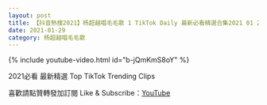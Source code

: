 ```yaml
---
layout: post
title: 【抖音熱搜2021】杨超越唱毛毛歌 1 TikTok Daily 最新必看精選合集2021 01 29
date: 2021-01-29
category: 杨超越唱毛毛歌
---
```


{% include youtube-video.html id="b-jQmKmS8oY" %}

2021必看 最新精選 Top TikTok Trending Clips

喜歡請點贊轉發加訂閱 Like & Subscribe：[YouTube](https://www.youtube.com/channel/UCAoR7VcanIPd04uEq_GIylA/videos)

